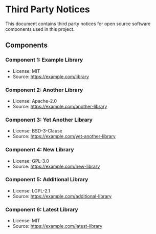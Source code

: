 # Third Party Notices

This document contains third party notices for open source software components used in this project.

## Components

### Component 1: Example Library

- License: MIT
- Source: https://example.com/library

### Component 2: Another Library

- License: Apache-2.0
- Source: https://example.com/another-library

### Component 3: Yet Another Library

- License: BSD-3-Clause
- Source: https://example.com/yet-another-library

### Component 4: New Library

- License: GPL-3.0
- Source: https://example.com/new-library

### Component 5: Additional Library

- License: LGPL-2.1
- Source: https://example.com/additional-library

### Component 6: Latest Library

- License: MIT
- Source: https://example.com/latest-library
